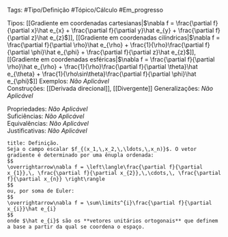 Tags: #Tipo/Definição #Tópico/Cálculo #Em_progresso

Tipos: [[Gradiente em coordenadas cartesianas|$\nabla f = \frac{\partial f}{\partial x}\hat e_{x} + \frac{\partial f}{\partial y}\hat e_{y} + \frac{\partial f}{\partial z}\hat e_{z}$]], [[Gradiente em coordenadas cilíndricas|$\nabla f = \frac{\partial f}{\partial \rho}\hat e_{\rho} + \frac{1}{\rho}\frac{\partial f}{\partial \phi}\hat e_{\phi} + \frac{\partial f}{\partial z}\hat e_{z}$]], [[Gradiente em coordenadas esféricas|$\nabla f = \frac{\partial f}{\partial \rho}\hat e_{\rho} + \frac{1}{\rho}\frac{\partial f}{\partial \theta}\hat e_{\theta} + \frac{1}{\rho\sin\theta}\frac{\partial f}{\partial \phi}\hat e_{\phi}$]]
Exemplos: _Não Aplicável_  
Construções: [[Derivada direcional]], [[Divergente]]
Generalizações: _Não Aplicável_

Propriedades: _Não Aplicável_  
Suficiências: _Não Aplicável_  
Equivalências: _Não Aplicável_  
Justificativas: _Não Aplicável_

```ad-abstract
title: Definição.
Seja o campo escalar $f_{(x_1,\,x_2,\,\ldots,\,x_n)}$. O vetor gradiente é determinado por uma ênupla ordenada:
$$
\overrightarrow\nabla f = \left\langle\frac{\partial f}{\partial x_{1}},\, \frac{\partial f}{\partial x_{2}},\,\cdots,\, \frac{\partial f}{\partial x_{n}} \right\rangle
$$
ou, por soma de Euler:
$$
\overrightarrow\nabla f = \sum\limits^{i}\frac{\partial f}{\partial x_{i}}\hat e_{i}
$$
onde $\hat e_{i}$ são os **vetores unitários ortogonais** que definem a base a partir da qual se coordena o espaço.
 ```
